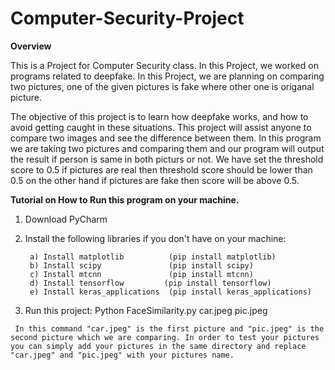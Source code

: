 # Computer-Security-Project 

**Overview**

This is a Project for Computer Security class. In this Project, we worked on programs related to deepfake.
In this Project, we are planning on comparing two pictures, one of the given pictures is fake where other one is origanal picture. 

The objective of this project is to learn how deepfake works, and how to avoid getting caught in these situations. This project will assist anyone to compare two images and see the difference between them. In this program we are taking two pictures and comparing them and our program will output the result if person is same in both picturs or not. We have set the threshold score to 0.5 if pictures are real then threshold score should be lower than 0.5 on the other hand if pictures are fake then score will be above 0.5.  

**Tutorial on How to Run this program on your machine.**

1. Download PyCharm


2. Install the following libraries if you don't have on your machine:

     ```
      a) Install matplotlib          (pip install matplotlib)
      b) Install scipy               (pip install scipy)
      c) Install mtcnn               (pip install mtcnn)
      d) Install tensorflow	        (pip install tensorflow)
      e) Install keras_applications  (pip install keras_applications)
     ```

3. Run this project: Python FaceSimilarity.py car.jpeg pic.jpeg 

``` In this command "car.jpeg" is the first picture and "pic.jpeg" is the second picture which we are comparing. In order to test your pictures you can simply add your pictures in the same directory and replace "car.jpeg" and "pic.jpeg" with your pictures name.```

   
      

